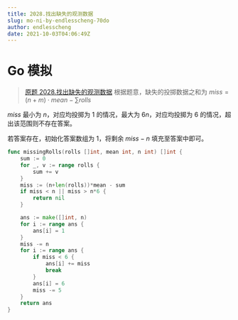 ```yaml
---
title: 2028.找出缺失的观测数据
slug: mo-ni-by-endlesscheng-70do
author: endlesscheng
date: 2021-10-03T04:06:49Z
---
```

# Go 模拟
 
> [原题 2028.找出缺失的观测数据](https://leetcode.cn/problems/find-missing-observations)
根据题意，缺失的投掷数据之和为 $\textit{miss}=(n+m)\cdot \textit{mean}-\sum \textit{rolls}$

$\textit{miss}$ 最小为 $n$，对应均投掷为 $1$ 的情况，最大为 $6n$，对应均投掷为 $6$ 的情况，超出该范围则不存在答案。

若答案存在，初始化答案数组为 $1$，将剩余 $\textit{miss}-n$ 填充至答案中即可。

```go
func missingRolls(rolls []int, mean int, n int) []int {
	sum := 0
	for _, v := range rolls {
		sum += v
	}
	miss := (n+len(rolls))*mean - sum
	if miss < n || miss > n*6 {
		return nil
	}

	ans := make([]int, n)
	for i := range ans {
		ans[i] = 1
	}
	miss -= n
	for i := range ans {
		if miss < 6 {
			ans[i] += miss
			break
		}
		ans[i] = 6
		miss -= 5
	}
	return ans
}
```

